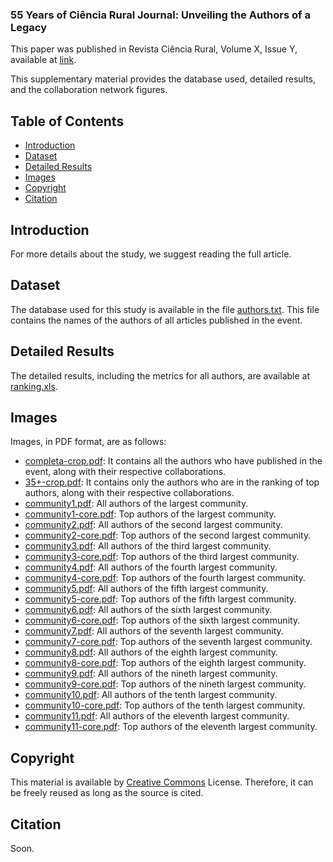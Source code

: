 ### 55 Years of Ciência Rural Journal: Unveiling the Authors of a Legacy

This paper was published in Revista Ciência Rural, Volume X, Issue Y, available at [link](https://revista.acm.org.br).

This supplementary material provides the database used, detailed results, and the collaboration network figures.

## Table of Contents

- [Introduction](#Introduction)
- [Dataset](#Dataset)
- [Detailed Results](#Detailed-Results)
- [Images](#Images)
- [Copyright](#Copyright)
- [Citation](#Citation)

## Introduction

For more details about the study, we suggest reading the full article.

## Dataset

The database used for this study is available in the file [authors.txt](https://github.com/Sandrocamargo/publications/blob/main/cienciarural2024/autores.txt). This file contains the names of the authors of all articles published in the event.

## Detailed Results

The detailed results, including the metrics for all authors, are available at [ranking.xls](https://github.com/Sandrocamargo/publications/blob/main/cienciarural2024/ranking.xls). 

## Images

Images, in PDF format, are as follows:
- [completa-crop.pdf](https://github.com/Sandrocamargo/publications/blob/main/cienciarural2024/completa-crop.pdf): It contains all the authors who have published in the event, along with their respective collaborations.
- [35+-crop.pdf](https://github.com/Sandrocamargo/publications/blob/main/cienciarural2024/35+-crop.pdf): It contains only the authors who are in the ranking of top authors, along with their respective collaborations.
- [community1.pdf](https://github.com/Sandrocamargo/publications/blob/main/cienciarural2024/com1-crop.pdf): All authors of the largest community.
- [community1-core.pdf](https://github.com/Sandrocamargo/publications/blob/main/cienciarural2024/com1-15+-crop.pdf): Top authors of the largest community.
- [community2.pdf](https://github.com/Sandrocamargo/publications/blob/main/cienciarural2024/com2-crop.pdf): All authors of the second largest community.
- [community2-core.pdf](https://github.com/Sandrocamargo/publications/blob/main/cienciarural2024/com2-15+-crop.pdf): Top authors of the second largest community.
- [community3.pdf](https://github.com/Sandrocamargo/publications/blob/main/cienciarural2024/com3-crop.pdf): All authors of the third largest community.
- [community3-core.pdf](https://github.com/Sandrocamargo/publications/blob/main/cienciarural2024/com3-15+-crop.pdf): Top authors of the third largest community.
- [community4.pdf](https://github.com/Sandrocamargo/publications/blob/main/cienciarural2024/com4-crop.pdf): All authors of the fourth largest community.
- [community4-core.pdf](https://github.com/Sandrocamargo/publications/blob/main/cienciarural2024/com4-15+-crop.pdf): Top authors of the fourth largest community.
- [community5.pdf](https://github.com/Sandrocamargo/publications/blob/main/cienciarural2024/com5-crop.pdf): All authors of the fifth largest community.
- [community5-core.pdf](https://github.com/Sandrocamargo/publications/blob/main/cienciarural2024/com5-15+-crop.pdf): Top authors of the fifth largest community.
- [community6.pdf](https://github.com/Sandrocamargo/publications/blob/main/cienciarural2024/com6-crop.pdf): All authors of the sixth largest community.
- [community6-core.pdf](https://github.com/Sandrocamargo/publications/blob/main/cienciarural2024/com6-15+-crop.pdf): Top authors of the sixth largest community.
- [community7.pdf](https://github.com/Sandrocamargo/publications/blob/main/cienciarural2024/com7-crop.pdf): All authors of the seventh largest community.
- [community7-core.pdf](https://github.com/Sandrocamargo/publications/blob/main/cienciarural2024/com7-15+-crop.pdf): Top authors of the seventh largest community.
- [community8.pdf](https://github.com/Sandrocamargo/publications/blob/main/cienciarural2024/com8-crop.pdf): All authors of the eighth largest community.
- [community8-core.pdf](https://github.com/Sandrocamargo/publications/blob/main/cienciarural2024/com8-15+-crop.pdf): Top authors of the eighth largest community.
- [community9.pdf](https://github.com/Sandrocamargo/publications/blob/main/cienciarural2024/com9-crop.pdf): All authors of the nineth largest community.
- [community9-core.pdf](https://github.com/Sandrocamargo/publications/blob/main/cienciarural2024/com9-15+-crop.pdf): Top authors of the nineth largest community.
- [community10.pdf](https://github.com/Sandrocamargo/publications/blob/main/cienciarural2024/com10-crop.pdf): All authors of the tenth largest community.
- [community10-core.pdf](https://github.com/Sandrocamargo/publications/blob/main/cienciarural2024/com10-15+-crop.pdf): Top authors of the tenth largest community.
- [community11.pdf](https://github.com/Sandrocamargo/publications/blob/main/cienciarural2024/com11-crop.pdf): All authors of the eleventh largest community.
- [community11-core.pdf](https://github.com/Sandrocamargo/publications/blob/main/cienciarural2024/com11-15+-crop.pdf): Top authors of the eleventh largest community.
## Copyright

This material is available by [Creative Commons](https://creativecommons.org/licenses/by/3.0/) License. Therefore, it can be freely reused as long as the source is cited.

## Citation

Soon.

